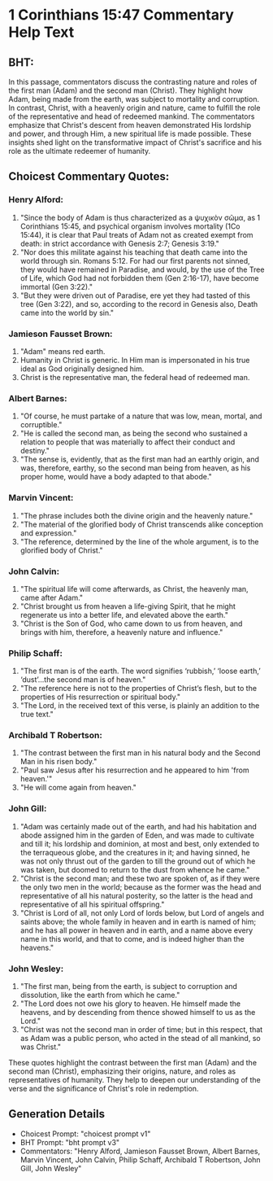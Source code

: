 # 1 Corinthians 15:47 Commentary Help Text

## BHT:
In this passage, commentators discuss the contrasting nature and roles of the first man (Adam) and the second man (Christ). They highlight how Adam, being made from the earth, was subject to mortality and corruption. In contrast, Christ, with a heavenly origin and nature, came to fulfill the role of the representative and head of redeemed mankind. The commentators emphasize that Christ's descent from heaven demonstrated His lordship and power, and through Him, a new spiritual life is made possible. These insights shed light on the transformative impact of Christ's sacrifice and his role as the ultimate redeemer of humanity.

## Choicest Commentary Quotes:
### Henry Alford:
1. "Since the body of Adam is thus characterized as a ψυχικὸν σῶμα, as 1 Corinthians 15:45, and psychical organism involves mortality (1Co 15:44), it is clear that Paul treats of Adam not as created exempt from death: in strict accordance with Genesis 2:7; Genesis 3:19." 
2. "Nor does this militate against his teaching that death came into the world through sin. Romans 5:12. For had our first parents not sinned, they would have remained in Paradise, and would, by the use of the Tree of Life, which God had not forbidden them (Gen 2:16-17), have become immortal (Gen 3:22)." 
3. "But they were driven out of Paradise, ere yet they had tasted of this tree (Gen 3:22), and so, according to the record in Genesis also, Death came into the world by sin."

### Jamieson Fausset Brown:
1. "Adam" means red earth.
2. Humanity in Christ is generic. In Him man is impersonated in his true ideal as God originally designed him.
3. Christ is the representative man, the federal head of redeemed man.

### Albert Barnes:
1. "Of course, he must partake of a nature that was low, mean, mortal, and corruptible."
2. "He is called the second man, as being the second who sustained a relation to people that was materially to affect their conduct and destiny."
3. "The sense is, evidently, that as the first man had an earthly origin, and was, therefore, earthy, so the second man being from heaven, as his proper home, would have a body adapted to that abode."

### Marvin Vincent:
1. "The phrase includes both the divine origin and the heavenly nature."
2. "The material of the glorified body of Christ transcends alike conception and expression."
3. "The reference, determined by the line of the whole argument, is to the glorified body of Christ."

### John Calvin:
1. "The spiritual life will come afterwards, as Christ, the heavenly man, came after Adam."
2. "Christ brought us from heaven a life-giving Spirit, that he might regenerate us into a better life, and elevated above the earth."
3. "Christ is the Son of God, who came down to us from heaven, and brings with him, therefore, a heavenly nature and influence."

### Philip Schaff:
1. "The first man is of the earth. The word signifies ‘rubbish,’ ‘loose earth,’ ‘dust’...the second man is of heaven." 
2. "The reference here is not to the properties of Christ’s flesh, but to the properties of His resurrection or spiritual body."
3. "The Lord, in the received text of this verse, is plainly an addition to the true text."

### Archibald T Robertson:
1. "The contrast between the first man in his natural body and the Second Man in his risen body."
2. "Paul saw Jesus after his resurrection and he appeared to him 'from heaven.'"
3. "He will come again from heaven."

### John Gill:
1. "Adam was certainly made out of the earth, and had his habitation and abode assigned him in the garden of Eden, and was made to cultivate and till it; his lordship and dominion, at most and best, only extended to the terraqueous globe, and the creatures in it; and having sinned, he was not only thrust out of the garden to till the ground out of which he was taken, but doomed to return to the dust from whence he came."
2. "Christ is the second man; and these two are spoken of, as if they were the only two men in the world; because as the former was the head and representative of all his natural posterity, so the latter is the head and representative of all his spiritual offspring."
3. "Christ is Lord of all, not only Lord of lords below, but Lord of angels and saints above; the whole family in heaven and in earth is named of him; and he has all power in heaven and in earth, and a name above every name in this world, and that to come, and is indeed higher than the heavens."

### John Wesley:
1. "The first man, being from the earth, is subject to corruption and dissolution, like the earth from which he came."
2. "The Lord does not owe his glory to heaven. He himself made the heavens, and by descending from thence showed himself to us as the Lord."
3. "Christ was not the second man in order of time; but in this respect, that as Adam was a public person, who acted in the stead of all mankind, so was Christ."

These quotes highlight the contrast between the first man (Adam) and the second man (Christ), emphasizing their origins, nature, and roles as representatives of humanity. They help to deepen our understanding of the verse and the significance of Christ's role in redemption.


## Generation Details
- Choicest Prompt: "choicest prompt v1"
- BHT Prompt: "bht prompt v3"
- Commentators: "Henry Alford, Jamieson Fausset Brown, Albert Barnes, Marvin Vincent, John Calvin, Philip Schaff, Archibald T Robertson, John Gill, John Wesley"
